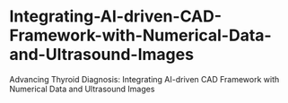 # Integrating-AI-driven-CAD-Framework-with-Numerical-Data-and-Ultrasound-Images
Advancing Thyroid Diagnosis: Integrating AI-driven CAD Framework with Numerical Data and Ultrasound Images
